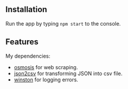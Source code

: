 ## Installation

Run the app by typing `npm start` to the console.

## Features

My dependencies:

- [osmosis](https://github.com/rchipka/node-osmosis) for web scraping.
- [json2csv](https://github.com/zemirco/json2csv) for transforming JSON into csv file.
- [winston](https://github.com/winstonjs/winston) for logging errors.
